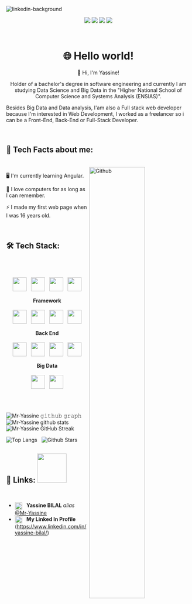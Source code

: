 <!-- Profile views -->

![linkedin-background](https://user-images.githubusercontent.com/85122412/122470909-88242600-cfb6-11eb-8f3b-b10d83f049f4.png)


<!-- Personal facts -->

<p align="center">
  <img src="https://img.shields.io/badge/Age-22-blue">
  <img src="https://img.shields.io/badge/Focus-Web%20Development%20and%20Data%20Analysis-blue">
  <img src="https://img.shields.io/badge/From-Morocco-blue">
  <img src="https://img.shields.io/badge/Languages-Arabic%2C%20French%20and%20English-blue">
</p>

<br>

<!-- Introduction -->

<h1 align="center">🌐 Hello world!</h1>


<p align="center">
  👋 Hi, I'm Yassine!
</p>

<p align="center">
  Holder of a bachelor's degree in software engineering and currently I am studying Data Science and Big Data in the "Higher National School of Computer Science and Systems Analysis (ENSIAS)". 

  Besides Big Data and Data analysis, I'am also a Full stack web developer because I'm interested in Web Development, I worked as a freelancer so i can be a Front-End, Back-End or Full-Stack Developer.
</p>

<br>

<!-- Tech Facts about me -->

<h2>💬 Tech Facts about me:</h2>

<br>

<img width="55%" align="right" alt="Github" src="https://raw.githubusercontent.com/onimur/.github/master/.resources/git-header.svg" />

🖥 I'm currently learning Angular.

💾 I love computers for as long as I can remember.

⚡ I made my first web page when I was 16 years old.

<br>

<!-- Tech Stack -->

<h2>🛠️ Tech Stack:</h2>

<br>

<!-- <p>
  <img src="https://img.shields.io/badge/HTML-05122A?style=flat&logo=HTML5">
  <img src="https://img.shields.io/badge/CSS-05122A?style=flat&logo=CSS3&logoColor=2965F1">
  <img src="https://img.shields.io/badge/Sass-05122A?style=flat&logo=Sass">
  <img src="https://img.shields.io/badge/Bootstrap-05122A?style=flat&logo=Bootstrap">
</p>

<p>
  <img src="https://img.shields.io/badge/JavaScript-05122A?style=flat&logo=JavaScript">
  <img src="https://img.shields.io/badge/Vue%20JS-05122A?style=flat&logo=vuedotjs">
  <img src="https://img.shields.io/badge/JSON-05122A?style=flat&logo=JSON&logoColor=B1B1B1">
  <img src="https://img.shields.io/badge/MySQL-05122A?style=flat&logo=MySQL&logoColor=FFFFFF">
  <img src="https://img.shields.io/badge/PHP-05122A?style=flat&logo=php">
  <img src="https://img.shields.io/badge/Laravel-05122A?style=flat&logo=laravel">
  <img src="https://img.shields.io/badge/Python-05122A?style=flat&logo=Python">
</p>

<p>
  <img src="https://img.shields.io/badge/Git-05122A?style=flat&logo=Git">
  <img src="https://img.shields.io/badge/GitHub-05122A?style=flat&logo=GitHub">
  <img src="https://img.shields.io/badge/Visual%20Studio%20Code-05122A?style=flat&logo=Visual-Studio-Code&logoColor=37A2EA">
</p> -->



<div align="center">

<p font-size ='30px' **Front End**
<br><br>
<img width ='38px' src ='https://raw.githubusercontent.com/rahulbanerjee26/githubAboutMeGenerator/main/icons/html.svg'> &nbsp;
<img width ='38px' src ='https://raw.githubusercontent.com/rahulbanerjee26/githubAboutMeGenerator/main/icons/css.svg'> &nbsp;
<img width ='38px' src ='https://raw.githubusercontent.com/rahulbanerjee26/githubAboutMeGenerator/main/icons/bootstrap.svg'> &nbsp;
<img width ='38px' src ='https://raw.githubusercontent.com/rahulbanerjee26/githubAboutMeGenerator/main/icons/sass.svg'>
</div>

<div align="center">
  
**Framework**
<br><br>
<img width ='38px' src ='https://raw.githubusercontent.com/rahulbanerjee26/githubAboutMeGenerator/main/icons/javascript.svg'> &nbsp;
<img width ='38px' src ='https://raw.githubusercontent.com/rahulbanerjee26/githubAboutMeGenerator/main/icons/vuejs.svg'> &nbsp;
<img width ='38px' src ='https://raw.githubusercontent.com/rahulbanerjee26/githubAboutMeGenerator/main/icons/angularjs.svg'> &nbsp;
<img width ='38px' src ='https://raw.githubusercontent.com/rahulbanerjee26/githubAboutMeGenerator/main/icons/reactjs.svg'>
</div>

<div align="center">
  
**Back End**
<br><br>
<img width ='38px' src ='https://raw.githubusercontent.com/rahulbanerjee26/githubAboutMeGenerator/main/icons/java.svg'> &nbsp;
<img width ='38px' src ='https://raw.githubusercontent.com/rahulbanerjee26/githubAboutMeGenerator/main/icons/spring.svg'> &nbsp;
<img width ='38px' color ='#FFFFFF' src ='https://raw.githubusercontent.com/rahulbanerjee26/githubAboutMeGenerator/main/icons/php.svg'> &nbsp;
<img width ='38px' src ='https://raw.githubusercontent.com/rahulbanerjee26/githubAboutMeGenerator/main/icons/laravel.svg'>
</div>


<div align="center">
  
**Big Data**
<br><br>
<img width ='38px' src ='https://raw.githubusercontent.com/rahulbanerjee26/githubAboutMeGenerator/main/icons/python.svg'> &nbsp;
<img width ='38px' src ='https://raw.githubusercontent.com/rahulbanerjee26/githubAboutMeGenerator/main/icons/scikit.svg'>
</div>


<!-- 
<div>
<img align=center src="https://github-readme-stats.vercel.app/api/?username=Mr-Yassine&show_icons=true&theme=algolia&hide_border=true" /> &nbsp;
<img align=center src="https://github-readme-stats.vercel.app/api/top-langs/?username=Mr-Yassine&langs_count=8&hide=shell,hack&layout=compact&theme=algolia&hide_border=true" />
</div> -->

<br>


<br>

![Mr-Yassine 𝚐𝚒𝚝𝚑𝚞𝚋 𝚐𝚛𝚊𝚙𝚑](https://activity-graph.herokuapp.com/graph?username=Mr-Yassine&theme=redical&hide_border=true&area=true) &nbsp;
![Mr-Yassine github stats](https://github-readme-stats.vercel.app/api?username=Mr-Yassine&show_icons=true&theme=radical) &nbsp;
![Mr-Yassine GitHub Streak](https://github-readme-streak-stats.herokuapp.com/?user=Mr-Yassine&theme=radical) &nbsp;

![Top Langs](https://github-readme-stats.vercel.app/api/top-langs/?username=Mr-Yassine&langs_count=8&theme=radical&layout=compact) &nbsp;
![Github Stars](https://github-readme-stats.vercel.app/api?username=Aditya664&show_icons=true&locale=en&count_private=true&hide_rank=true&custom_title=My%20GitHub%20Stats&disable_animations=true&theme=radical)

<!-- Links -->

<h2>🔗 Links: <img src='https://raw.githubusercontent.com/ShahriarShafin/ShahriarShafin/main/Assets/handshake.gif' width="80px"> </h2> 

<br>

* <img width = '20px' align= 'center' src="https://raw.githubusercontent.com/rahulbanerjee26/githubAboutMeGenerator/main/icons/linked-in-alt.svg"/> &nbsp; **Yassine BILAL** _alias_ [@Mr-Yassine](https://github.com/Mr-Yassine)
* <img width = '20px' align= 'center' src="https://raw.githubusercontent.com/rahulbanerjee26/githubAboutMeGenerator/main/icons/github.svg"/> &nbsp; **My Linked In Profile** (https://www.linkedin.com/in/yassine-bilal/)




